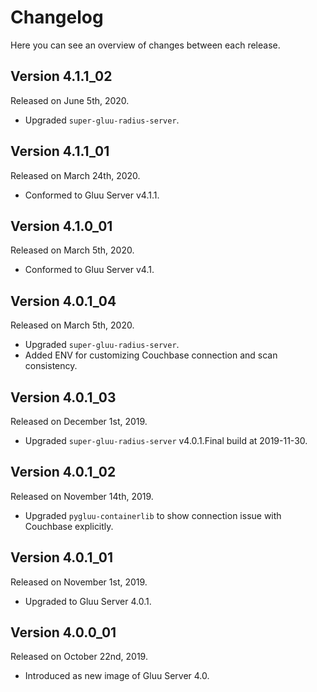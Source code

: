 # Changelog

Here you can see an overview of changes between each release.

## Version 4.1.1_02

Released on June 5th, 2020.

* Upgraded `super-gluu-radius-server`.

## Version 4.1.1_01

Released on March 24th, 2020.

* Conformed to Gluu Server v4.1.1.

## Version 4.1.0_01

Released on March 5th, 2020.

* Conformed to Gluu Server v4.1.

## Version 4.0.1_04

Released on March 5th, 2020.

* Upgraded `super-gluu-radius-server`.
* Added ENV for customizing Couchbase connection and scan consistency.

## Version 4.0.1_03

Released on December 1st, 2019.

* Upgraded `super-gluu-radius-server` v4.0.1.Final build at 2019-11-30.

## Version 4.0.1_02

Released on November 14th, 2019.

* Upgraded `pygluu-containerlib` to show connection issue with Couchbase explicitly.

## Version 4.0.1_01

Released on November 1st, 2019.

* Upgraded to Gluu Server 4.0.1.

## Version 4.0.0_01

Released on October 22nd, 2019.

* Introduced as new image of Gluu Server 4.0.
